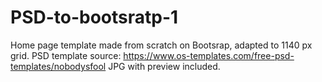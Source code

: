 # PSD-to-bootsratp-1

Home page template made from scratch on Bootsrap, adapted to 1140 px grid.
PSD template source: https://www.os-templates.com/free-psd-templates/nobodysfool
JPG with preview included.
